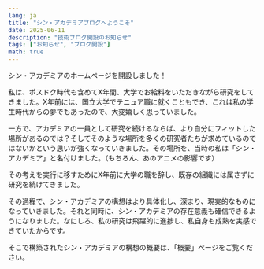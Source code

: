 ```yaml
---
lang: ja
title: "シン・アカデミアブログへようこそ"
date: 2025-06-11
description: "技術ブログ開設のお知らせ"
tags: ["お知らせ", "ブログ開設"]
math: true
---
```


シン・アカデミアのホームページを開設しました！

私は、ポスドク時代も含めてX年間、大学でお給料をいただきながら研究をしてきました。X年前には、国立大学でテニュア職に就くこともでき、これは私の学生時代からの夢でもあったので、大変嬉しく思っていました。

一方で、アカデミアの一員として研究を続けるならば、より自分にフィットした場所があるのでは？そしてそのような場所を多くの研究者たちが求めているのではないかという思いが強くなっていきました。その場所を、当時の私は「シン・アカデミア」と名付けました。（もちろん、あのアニメの影響です）

その考えを実行に移すためにX年前に大学の職を辞し、既存の組織には属さずに研究を続けてきました。

その過程で、シン・アカデミアの構想はより具体化し、深まり、現実的なものになっていきました。それと同時に、シン・アカデミアの存在意義も確信できるようになりました。なにしろ、私の研究は飛躍的に進捗し、私自身も成熟を実感できていたからです。

そこで構築されたシン・アカデミアの構想の概要は、「概要」ページをご覧ください。